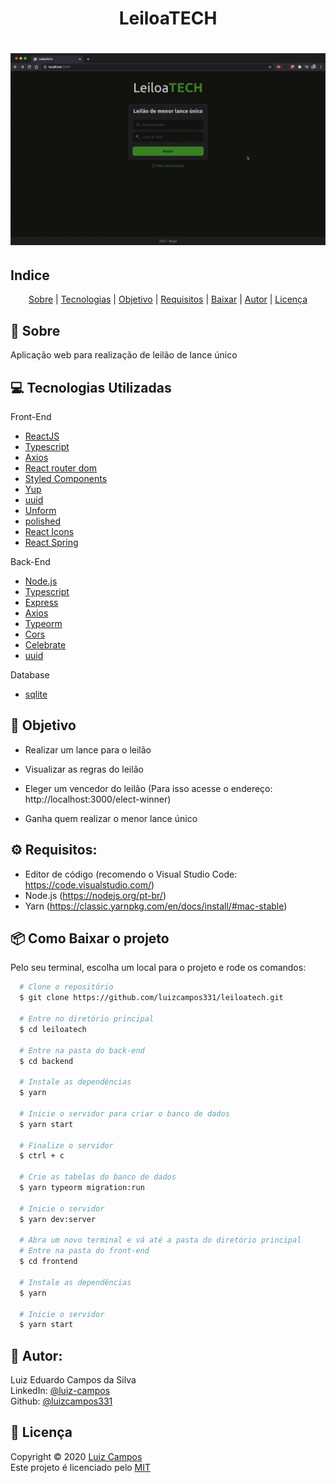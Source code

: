 <h1 align="center">
  LeiloaTECH
</h1>

<h1 align="center">
  <img src="assets/demo.gif">
</h1>

## Indice
<p align="center">
  <a href="#bookmark-sobre">Sobre</a> |
  <a href="#computer-tecnologias-utilizadas">Tecnologias</a> |
  <a href="#dart-objetivo">Objetivo</a> |
  <a href="#gear-requisitos">Requisitos</a> |
  <a href="#package-como-baixar-o-projeto">Baixar</a> |
  <a href="#bust_in_silhouette-autor">Autor</a> |
  <a href="#pencil-licença">Licença</a>
</p>

## :bookmark: Sobre
Aplicação web para realização de leilão de lance único

## :computer: Tecnologias Utilizadas

Front-End
- <a href="https://pt-br.reactjs.org/">ReactJS</a>
- <a href="https://www.typescriptlang.org/">Typescript</a>
- <a href="https://github.com/axios/axios">Axios</a>
- <a href="https://github.com/ReactTraining/react-router">React router dom</a>
- <a href="https://github.com/styled-components/styled-components">Styled Components</a>
- <a href="https://github.com/jquense/yup">Yup</a>
- <a href="https://github.com/uuidjs/uuid">uuid</a>
- <a href="https://github.com/unform/unform">Unform</a>
- <a href="https://github.com/styled-components/polished">polished</a>
- <a href="https://github.com/react-icons/react-icons">React Icons</a>
- <a href="https://github.com/pmndrs/react-spring">React Spring</a>

Back-End
- <a href="https://nodejs.org/pt-br/">Node.js</a>
- <a href="https://www.typescriptlang.org/">Typescript</a>
- <a href="https://github.com/expressjs/express">Express</a>
- <a href="https://github.com/axios/axios">Axios</a>
- <a href="https://github.com/typeorm/typeorm">Typeorm</a>
- <a href="https://github.com/expressjs/cors">Cors</a>
- <a href="https://github.com/arb/celebrate">Celebrate</a>
- <a href="https://github.com/uuidjs/uuid">uuid</a>

Database
- <a href="https://github.com/mapbox/node-sqlite3">sqlite</a>

## :dart: Objetivo
- Realizar um lance para o leilão
- Visualizar as regras do leilão
- Eleger um vencedor do leilão (Para isso acesse o endereço: http://localhost:3000/elect-winner)

- Ganha quem realizar o menor lance único

## :gear: Requisitos:
- Editor de código (recomendo o Visual Studio Code: https://code.visualstudio.com/)
- Node.js (https://nodejs.org/pt-br/)
- Yarn (https://classic.yarnpkg.com/en/docs/install/#mac-stable)

## :package: Como Baixar o projeto
Pelo seu terminal, escolha um local para o projeto e rode os comandos:
```bash
  # Clone o repositório
  $ git clone https://github.com/luizcampos331/leiloatech.git

  # Entre no diretório principal
  $ cd leiloatech

  # Entre na pasta do back-end
  $ cd backend

  # Instale as dependências
  $ yarn

  # Inicie o servidor para criar o banco de dados
  $ yarn start

  # Finalize o servidor
  $ ctrl + c

  # Crie as tabelas do banco de dados
  $ yarn typeorm migration:run

  # Inicie o servidor
  $ yarn dev:server

  # Abra um novo terminal e vá até a pasta do diretório principal
  # Entre na pasta do front-end
  $ cd frontend

  # Instale as dependências
  $ yarn

  # Inicie o servidor
  $ yarn start

```

## :bust_in_silhouette: Autor:
Luiz Eduardo Campos da Silva</br>
LinkedIn: <a href="https://www.linkedin.com/in/luiz-campos">@luiz-campos</a></br>
Github: <a href="https://www.github.com/luizcampos331">@luizcampos331</a>


## :pencil: Licença
Copyright © 2020 <a href="https://www.github.com/luizcampos331">Luiz Campos</a></br>
Este projeto é licenciado pelo <a href="LICENSE">MIT</a>
